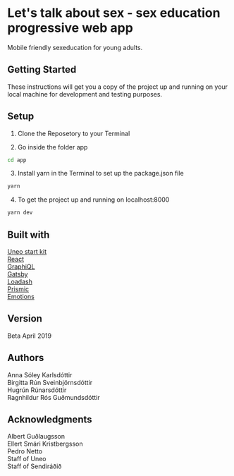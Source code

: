 # Let's talk about sex - sex education progressive web app
Mobile friendly sexeducation for young adults.

## Getting Started
These instructions will get you a copy of the project up and running on your local machine for development and testing purposes.

## Setup
1. Clone the Reposetory to your Terminal

2. Go inside the folder app
```bash
cd app
```
3. Install yarn in the Terminal to set up the package.json file
```bash
yarn
```
4. To get the project up and running on localhost:8000
```bash
yarn dev
```

## Built with
[Uneo start kit](https://github.com/ueno-llc/create-ueno-app)</br>
[React](https://reactjs.org/)</br>
[GraphiQL](https://graphql.org/)</br>
[Gatsby](https://www.gatsbyjs.org/)</br>
[Loadash](https://lodash.com/)</br>
[Prismic](https://prismic.io/)</br>
[Emotions](https://emotion.sh/docs/introduction)

## Version
Beta April 2019

## Authors
Anna Sóley Karlsdóttir</br>
Birgitta Rún Sveinbjörnsdóttir</br>
Hugrún Rúnarsdóttir</br>
Ragnhildur Rós Guðmundsdóttir</br>

## Acknowledgments
Albert Guðlaugsson</br>
Ellert Smári Kristbergsson</br>
Pedro Netto</br>
Staff of Uneo</br>
Staff of Sendiráðið</br>





